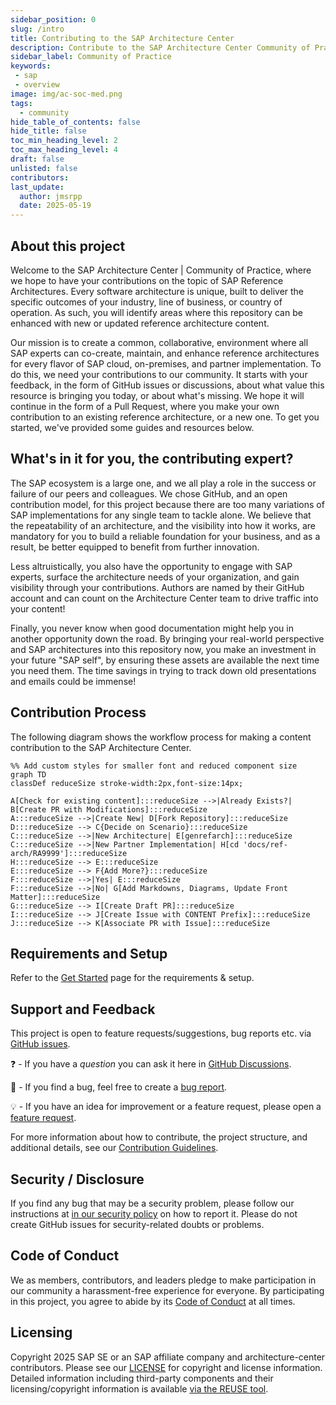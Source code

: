 ```yaml
---
sidebar_position: 0
slug: /intro
title: Contributing to the SAP Architecture Center
description: Contribute to the SAP Architecture Center Community of Practice. Collaborate with SAP experts, share reference architectures, and enhance SAP cloud and on-premises solutions. Learn how to submit content, follow contribution guidelines, and join a global network of SAP professionals driving innovation and best practices.
sidebar_label: Community of Practice
keywords:
 - sap
 - overview
image: img/ac-soc-med.png
tags:
  - community
hide_table_of_contents: false
hide_title: false
toc_min_heading_level: 2
toc_max_heading_level: 4
draft: false
unlisted: false
contributors:
last_update:
  author: jmsrpp
  date: 2025-05-19
---
```


## About this project

Welcome to the SAP Architecture Center | Community of Practice, where we hope to have your contributions on the topic of SAP Reference Architectures. Every software architecture is unique, built to deliver the specific outcomes of your industry, line of business, or country of operation. As such, you will identify areas where this repository can be enhanced with new or updated reference architecture content. 

Our mission is to create a common, collaborative, environment where all SAP experts can co-create, maintain, and enhance reference architectures for every flavor of SAP cloud, on-premises, and partner implementation. To do this, we need your contributions to our community. It starts with your feedback, in the form of GitHub issues or discussions, about what value this resource is bringing you today, or about what's missing. We hope it will continue in the form of a Pull Request, where you make your own contribution to an existing reference architecture, or a new one. To get you started, we've provided some guides and resources below.

## What's in it for you, the contributing expert?

The SAP ecosystem is a large one, and we all play a role in the success or failure of our peers and colleagues. We chose GitHub, and an open contribution model, for this project because there are too many variations of SAP implementations for any single team to tackle alone. We believe that the repeatability of an architecture, and the visibility into how it works, are mandatory for you to build a reliable foundation for your business, and as a result, be better equipped to benefit from further innovation.

Less altruistically, you also have the opportunity to engage with SAP experts, surface the architecture needs of your organization, and gain visibility through your contributions. Authors are named by their GitHub account and can count on the Architecture Center team to drive traffic into your content!

Finally, you never know when good documentation might help you in another opportunity down the road. By bringing your real-world perspective and SAP architectures into this repository now, you make an investment in your future "SAP self", by ensuring these assets are available the next time you need them. The time savings in trying to track down old presentations and emails could be immense!

## Contribution Process

The following diagram shows the workflow process for making a content contribution to the SAP Architecture Center.

```mermaid
%% Add custom styles for smaller font and reduced component size
graph TD
classDef reduceSize stroke-width:2px,font-size:14px;

A[Check for existing content]:::reduceSize -->|Already Exists?| B[Create PR with Modifications]:::reduceSize
A:::reduceSize -->|Create New| D[Fork Repository]:::reduceSize
D:::reduceSize --> C{Decide on Scenario}:::reduceSize
C:::reduceSize -->|New Architecture| E[genrefarch]:::reduceSize
C:::reduceSize -->|New Partner Implementation| H[cd 'docs/ref-arch/RA9999']:::reduceSize
H:::reduceSize --> E:::reduceSize
E:::reduceSize --> F{Add More?}:::reduceSize
F:::reduceSize -->|Yes| E:::reduceSize
F:::reduceSize -->|No| G[Add Markdowns, Diagrams, Update Front Matter]:::reduceSize
G:::reduceSize --> I[Create Draft PR]:::reduceSize
I:::reduceSize --> J[Create Issue with CONTENT Prefix]:::reduceSize
J:::reduceSize --> K[Associate PR with Issue]:::reduceSize
```

## Requirements and Setup

Refer to the [Get Started](Guidelines/get-started.md) page for the requirements & setup.

## Support and Feedback

This project is open to feature requests/suggestions, bug reports etc. via [GitHub issues](https://github.com/SAP/architecture-center/issues/new/choose).

❓ - If you have a *question* you can ask it here in [GitHub Discussions](https://github.com/SAP/architecture-center/discussions).

🐞 - If you find a bug, feel free to create a [bug report](https://github.com/SAP/architecture-center/issues/new?assignees=&labels=bug&projects=&template=bug_report.yml&title=%5BBUG%5D).

💡 - If you have an idea for improvement or a feature request, please open a [feature request](https://github.com/SAP/architecture-center/issues/new?assignees=&labels=enhancement&projects=&template=feature_request.yml&title=%5BFEATURE%5D).

For more information about how to contribute, the project structure, and additional details, see our [Contribution Guidelines](Guidelines/contribution.md).

## Security / Disclosure
If you find any bug that may be a security problem, please follow our instructions at [in our security policy](https://github.com/SAP/architecture-center/security/policy) on how to report it. Please do not create GitHub issues for security-related doubts or problems.

## Code of Conduct

We as members, contributors, and leaders pledge to make participation in our community a harassment-free experience for everyone. By participating in this project, you agree to abide by its [Code of Conduct](code-of-conduct.md) at all times.

## Licensing

Copyright 2025 SAP SE or an SAP affiliate company and architecture-center contributors. Please see our [LICENSE](https://github.com/SAP/architecture-center/blob/main/LICENSE) for copyright and license information. Detailed information including third-party components and their licensing/copyright information is available [via the REUSE tool](https://api.reuse.software/info/github.com/SAP/architecture-center).

